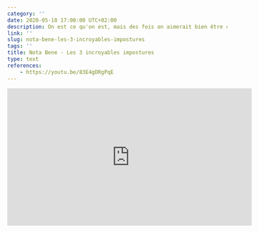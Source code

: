 ```yaml
---
category: ''
date: 2020-05-18 17:00:00 UTC+02:00
description: On est ce qu'on est, mais des fois on aimerait bien être ce qu'on est pas.
link: ''
slug: nota-bene-les-3-incroyables-impostures
tags: ''
title: Nota Bene - Les 3 incroyables impostures
type: text
references:
    - https://youtu.be/83E4gDRgPqE
---
```

<iframe width="560" height="315" src="https://www.youtube-nocookie.com/embed/83E4gDRgPqE" frameborder="0" allow="accelerometer; autoplay; encrypted-media; gyroscope; picture-in-picture" allowfullscreen></iframe>
